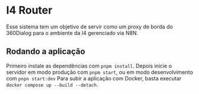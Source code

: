 # I4 Router

Esse sistema tem um objetivo de servir como um proxy de borda do 360Dialog para o ambiente da I4 gerenciado via N8N.

## Rodando a aplicação

Primeiro instale as dependências com `pnpm install`.
Depois inicie o servidor em modo produção com `pnpm start`, ou em modo desenvolvimento com `pnpn start:dev`
Para subir a aplicação com Docker, basta executar `docker compose up --build --detach`.

